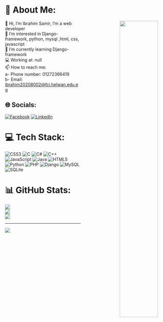 # 💫 About Me:
<picture align="right"  width="53.5%">
  <source media="(prefers-color-scheme: dark)" srcset="https://user-images.githubusercontent.com/29340294/150726291-afd08470-3b21-4df6-8173-293ece555d4f.gif"   width="35%" height="35%">
  <img  align="right"   alt="" src=""   width="50%" height="50%">
</picture>

👋 Hi, I’m Ibrahim Samir, I’m a web developer<br>👀 I’m interested in Django-framework, python, mysql ,html, css, javascript<br>🌱 I’m currently learning Django-framework<br> 💻  Working at: null<br>📫 How to reach me:<br>a- Phone number: 01272366419<br>b- Email: ibrahim20208002@fci.helwan.edu.eg

## 🌐 Socials:
[![Facebook](https://img.shields.io/badge/Facebook-%231877F2.svg?logo=Facebook&logoColor=white)](https://facebook.com/https://www.facebook.com/profile.php?id=100006888245721) [![LinkedIn](https://img.shields.io/badge/LinkedIn-%230077B5.svg?logo=linkedin&logoColor=white)](https://linkedin.com/in/https://www.linkedin.com/in/ibrahim-samir-01217721a) 

# 💻 Tech Stack:
![CSS3](https://img.shields.io/badge/css3-%231572B6.svg?style=flat&logo=css3&logoColor=white) ![C](https://img.shields.io/badge/c-%2300599C.svg?style=flat&logo=c&logoColor=white) ![C#](https://img.shields.io/badge/c%23-%23239120.svg?style=flat&logo=c-sharp&logoColor=white) ![C++](https://img.shields.io/badge/c++-%2300599C.svg?style=flat&logo=c%2B%2B&logoColor=white) ![JavaScript](https://img.shields.io/badge/javascript-%23323330.svg?style=flat&logo=javascript&logoColor=%23F7DF1E) ![Java](https://img.shields.io/badge/java-%23ED8B00.svg?style=flat&logo=java&logoColor=white) ![HTML5](https://img.shields.io/badge/html5-%23E34F26.svg?style=flat&logo=html5&logoColor=white) ![Python](https://img.shields.io/badge/python-3670A0?style=flat&logo=python&logoColor=ffdd54) ![PHP](https://img.shields.io/badge/php-%23777BB4.svg?style=flat&logo=php&logoColor=white) ![Django](https://img.shields.io/badge/django-%23092E20.svg?style=flat&logo=django&logoColor=white) ![MySQL](https://img.shields.io/badge/mysql-%2300f.svg?style=flat&logo=mysql&logoColor=white) ![SQLite](https://img.shields.io/badge/sqlite-%2307405e.svg?style=flat&logo=sqlite&logoColor=white)
# 📊 GitHub Stats:
![](https://github-readme-stats.vercel.app/api?username=ibrahimsamir0&theme=highcontrast&hide_border=false&include_all_commits=false&count_private=false)<br>
![](https://github-readme-streak-stats.herokuapp.com/?user=ibrahimsamir0&theme=highcontrast&hide_border=false)<br/>
![](https://github-readme-stats.vercel.app/api/top-langs/?username=ibrahimsamir0&theme=highcontrast&hide_border=false&include_all_commits=false&count_private=false&layout=compact)

---
[![](https://visitcount.itsvg.in/api?id=ibrahimsamir0&icon=0&color=0)](https://visitcount.itsvg.in)

<!-- Proudly created with GPRM ( https://gprm.itsvg.in ) -->
